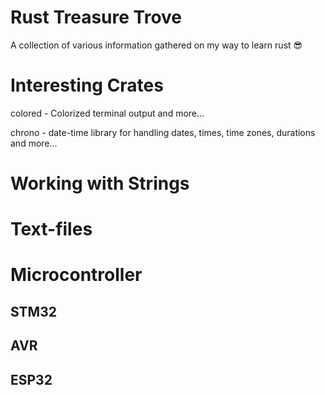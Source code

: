 # Rust Treasure Trove
A collection of various information gathered on my way to learn rust 😎


# Interesting Crates
colored - Colorized terminal output and more...

chrono - date-time library for handling dates, times, time zones, durations and more...


# Working with Strings

# Text-files 


# Microcontroller
## STM32
## AVR
## ESP32
